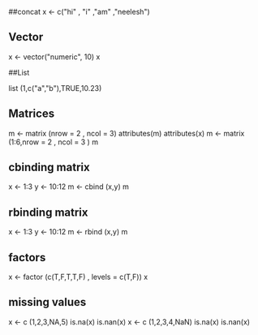 ##concat
x <- c("hi" , "i" ,"am" ,"neelesh") 

## Vector 
x <- vector("numeric", 10)
x

##List

list (1,c("a","b"),TRUE,10.23)

## Matrices 
m <- matrix (nrow = 2 , ncol = 3)
attributes(m)
attributes(x)
m <- matrix (1:6,nrow = 2 , ncol = 3 )
m

## cbinding matrix 
x <- 1:3
y <- 10:12
m <- cbind (x,y)
m
## rbinding matrix 
x <- 1:3
y <- 10:12
m <- rbind (x,y)
m

## factors 

x <- factor (c(T,F,T,T,F) , 
levels = c(T,F))
x

## missing values 
x <- c (1,2,3,NA,5)
is.na(x)
is.nan(x)
x <- c (1,2,3,4,NaN)
is.na(x)
is.nan(x) 

